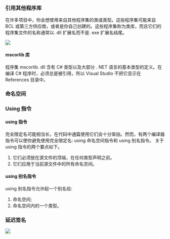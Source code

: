 ### 引用其他程序库

在许多项目中，你会想使用来自其他程序集的类或类型。这些程序集可能来自 BCL 或第三方供应商，或者是你自己创建的。这些程序集称为类库，而且它们的程序集文件的名称通常以. dll 扩展名而不是. exe 扩展名结尾。

![](https://cdn.staticaly.com/gh/abottleofmilk/CDN@master/img/20221110181236.png)

#### mscorlib 库

程序集 mscorlib. dll 含有 C# 类型以及大部分 . NET 语言的基本类型的定义。在编译 C# 程序时，必须总是被引用，所以 Visual Studio 不把它显示在 References 目录中。

### 命名空间

### Using 指令

#### using 指令

完全限定名可能相当长，在代码中通篇使用它们会十分笨拙。然而，有两个编译器指令可以使你避免使用完全限定名: using 命名空间指令和 using 别名指令。
关于 using 指令的两个要点如下。

1. 它们必须放在源文件的顶端，在任何类型声明之前。
2. 它们应用于当前源文件中的所有命名空间。

#### using 别名指令

using 别名指令允许起一个别名给: 

1. 命名空间;
2. 命名空间内的一个类型。

### 延迟签名

![](https://cdn.staticaly.com/gh/abottleofmilk/CDN@master/img/20221111092907.png)